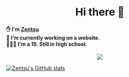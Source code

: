 <h1 align='center'> Hi there 👋</h1>

<h4>
 ✋ I'm <u>Zentsu</u>
<br>
🔭 I’m currently working on a website.
<br>
🧑🏻‍🎓 I'm a 15. Still in high school.
</h4>

<p align="center">
<a href="https://discord.com/users/666673097683763229">
  <img src="https://plug.ninja/theme-1/666673097683763229?size=2048">

 ![Zentsu's GitHub stats](https://github-readme-stats.vercel.app/api?username=zentsu&show_icons=true&theme=dark)
  </p>
<!--

- 🔭 I’m currently working on ...
- 🌱 I’m currently learning ...
- 👯 I’m looking to collaborate on ...
- 🤔 I’m looking for help with ...
- 💬 Ask me about ...
- 📫 How to reach me: ...
- 😄 Pronouns: ...
- ⚡ Fun fact: ...
-->
